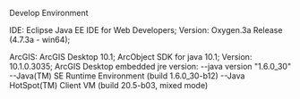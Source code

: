 Develop Environment

IDE: 
    Eclipse Java EE IDE for Web Developers;
    Version: Oxygen.3a Release (4.7.3a - win64);

ArcGIS:
    ArcGIS Desktop 10.1;
    ArcObject SDK for java 10.1;
    Version: 10.1.0.3035;
    ArcGIS Desktop embedded jre version: 
        --java version "1.6.0_30"
        --Java(TM) SE Runtime Environment (build 1.6.0_30-b12)
        --Java HotSpot(TM) Client VM (build 20.5-b03, mixed mode)
